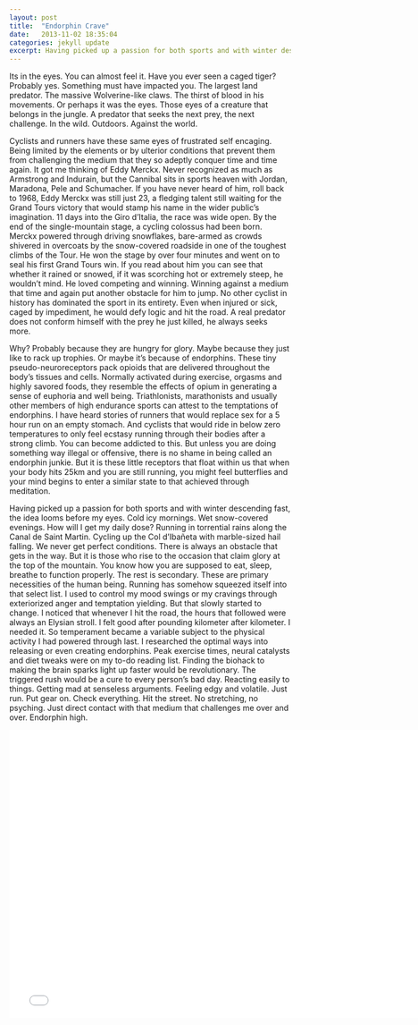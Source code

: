 ```yaml
---
layout: post
title:  "Endorphin Crave"
date:   2013-11-02 18:35:04
categories: jekyll update
excerpt: Having picked up a passion for both sports and with winter descending fast, the idea looms before my eyes. Cold icy mornings. Wet snow-covered evenings. How will I get my daily dose?
---
```

Its in the eyes. You can almost feel it. Have you ever seen a caged tiger? Probably yes. Something must have impacted you. The largest land predator. The massive Wolverine-like claws. The thirst of blood in his movements. Or perhaps it was the eyes. Those eyes of a creature that belongs in the jungle. A predator that seeks the next prey, the next challenge. In the wild. Outdoors. Against the world.

Cyclists and runners have these same eyes of frustrated self encaging. Being limited by the elements or by ulterior conditions that prevent them from challenging the medium that they so adeptly conquer time and time again. It got me thinking of Eddy Merckx. Never recognized as much as Armstrong and Indurain, but the Cannibal sits in sports heaven with Jordan, Maradona, Pele and Schumacher. If you have never heard of him, roll back to 1968, Eddy Merckx was still just 23, a fledging talent still waiting for the Grand Tours victory that would stamp his name in the wider public’s imagination. 11 days into the Giro d’Italia, the race was wide open. By the end of the single-mountain stage, a cycling colossus had been born. Merckx powered through driving snowflakes, bare-armed as crowds shivered in overcoats by the snow-covered roadside in one of the toughest climbs of the Tour. He won the stage by over four minutes and went on to seal his first Grand Tours win. If you read about him you can see that whether it rained or snowed, if it was scorching hot or extremely steep, he wouldn’t mind. He loved competing and winning. Winning against a medium that time and again put another obstacle for him to jump. No other cyclist in history has dominated the sport in its entirety. Even when injured or sick, caged by impediment, he would defy logic and hit the road. A real predator does not conform himself with the prey he just killed, he always seeks more.

Why? Probably because they are hungry for glory. Maybe because they just like to rack up trophies. Or maybe it’s because of endorphins. These tiny pseudo-neuroreceptors pack opioids that are delivered throughout the body’s tissues and cells. Normally activated during exercise, orgasms and highly savored foods, they resemble the effects of opium in generating a sense of euphoria and well being. Triathlonists, marathonists and usually other members of high endurance sports can attest to the temptations of endorphins. I have heard stories of runners that would replace sex for a 5 hour run on an empty stomach. And cyclists that would ride in below zero temperatures to only feel ecstasy running through their bodies after a strong climb. You can become addicted to this. But unless you are doing something way illegal or offensive, there is no shame in being called an endorphin junkie. But it is these little receptors that float within us that when your body hits 25km and you are still running, you might feel butterflies and your mind begins to enter a similar state to that achieved through meditation.

Having picked up a passion for both sports and with winter descending fast, the idea looms before my eyes. Cold icy mornings. Wet snow-covered evenings. How will I get my daily dose? Running in torrential rains along the Canal de Saint Martin. Cycling up the Col d’Ibañeta with marble-sized hail falling. We never get perfect conditions. There is always an obstacle that gets in the way. But it is those who rise to the occasion that claim glory at the top of the mountain. You know how you are supposed to eat, sleep, breathe to function properly. The rest is secondary. These are primary necessities of the human being. Running has somehow squeezed itself into that select list. I used to control my mood swings or my cravings through exteriorized anger and temptation yielding. But that slowly started to change. I noticed that whenever I hit the road, the hours that followed were always an Elysian stroll. I felt good after pounding kilometer after kilometer. I needed it. So temperament became a variable subject to the physical activity I had powered through last. I researched the optimal ways into releasing or even creating endorphins. Peak exercise times, neural catalysts and diet tweaks were on my to-do reading list. Finding the biohack to making the brain sparks light up faster would be revolutionary. The triggered rush would be a cure to every person’s bad day. Reacting easily to things. Getting mad at senseless arguments. Feeling edgy and volatile. Just run. Put gear on. Check everything. Hit the street. No stretching, no psyching. Just direct contact with that medium that challenges me over and over. Endorphin high.

<iframe width="760" height="515" src="//www.youtube.com/embed/GEqQW1-casM" frameborder="0" allowfullscreen></iframe>